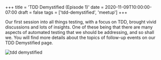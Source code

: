 +++
title = 'TDD Demystified (Episode 1)'
date = 2020-11-09T10:00:00-07:00
draft = false
tags = ['tdd-demystified', 'meetup']
+++

Our first session into all things testing, with a focus on TDD, brought vivid discussions and lots of insights. One of these being that there are many aspects of automated testing that we should be addressing, and so shall we. You will find more details about the topics of follow-up events on our TDD Demystified page.

<!--more-->

![tdd demystified](../media/tdd-demystified-1.webp)

